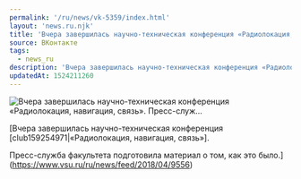 ```yaml
---
permalink: '/ru/news/vk-5359/index.html'
layout: 'news.ru.njk'
title: 'Вчера завершилась научно-техническая конференция «Радиолокация, навигация, связь».   Пресс-служ…'
source: ВКонтакте
tags:
  - news_ru
description: 'Вчера завершилась научно-техническая конференция «Радиолокация, навигация, связь».   Пресс-служ…'
updatedAt: 1524211260
---
```

![Вчера завершилась научно-техническая конференция «Радиолокация, навигация, связь».   Пресс-служ…](https://sun9-40.userapi.com/c845419/v845419308/32b6f/28kN-Oxb6tU.jpg)

[Вчера завершилась научно-техническая конференция [club159254971|«Радиолокация, навигация, связь»].

Пресс-служба факультета подготовила материал о том, как это было.](https://www.vsu.ru/ru/news/feed/2018/04/9556)
